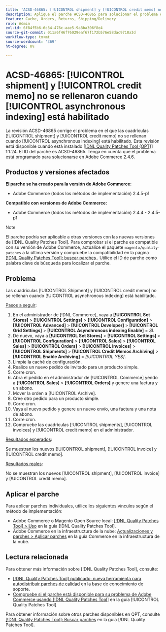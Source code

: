 ```yaml
---
title: 'ACSD-46865: [!UICONTROL shipment] y [!UICONTROL credit memo] no se rellenaron cuando [!UICONTROL asynchronous indexing] está habilitado'
description: Aplique el parche ACSD-46865 para solucionar el problema de Adobe Commerce en el que las cuadrículas [!UICONTROL shipment] y [!UICONTROL credit memo] no se rellenan cuando [!UICONTROL asynchronous indexing] está habilitado.
feature: Cache, Orders, Returns, Shipping/Delivery
role: Admin
exl-id: 6f84f5b6-6c34-476c-aae5-9a8ba306f8e4
source-git-commit: 011a6f46f76029eaf67f172b576e58dac9710a3d
workflow-type: tm+mt
source-wordcount: '369'
ht-degree: 0%

---
```


# ACSD-46865: [!UICONTROL shipment] y [!UICONTROL credit memo] no se rellenaron cuando [!UICONTROL asynchronous indexing] está habilitado

La revisión ACSD-46865 corrige el problema en el que las cuadrículas [!UICONTROL shipment] y [!UICONTROL credit memo] no se rellenan cuando [!UICONTROL asynchronous indexing] está habilitado. Esta revisión está disponible cuando está instalado [[!DNL Quality Patches Tool (QPT)]](https://experienceleague.adobe.com/es/docs/commerce-operations/tools/quality-patches-tool/quality-patches-tool-to-self-serve-quality-patches) 1.1.24. El ID del parche es ACSD-46865. Tenga en cuenta que el problema está programado para solucionarse en Adobe Commerce 2.4.6.

## Productos y versiones afectados

**El parche se ha creado para la versión de Adobe Commerce:**

* Adobe Commerce (todos los métodos de implementación) 2.4.5-p1

**Compatible con versiones de Adobe Commerce:**

* Adobe Commerce (todos los métodos de implementación) 2.4.4 - 2.4.5-p1

>[!NOTE]
>
>El parche podría ser aplicable a otras versiones con las nuevas versiones de [!DNL Quality Patches Tool]. Para comprobar si el parche es compatible con su versión de Adobe Commerce, actualice el paquete `magento/quality-patches` a la última versión y compruebe la compatibilidad en la página [[!DNL Quality Patches Tool]: buscar parches ](https://experienceleague.adobe.com/tools/commerce-quality-patches/index.html?lang=es). Utilice el ID de parche como palabra clave de búsqueda para localizar el parche.

## Problema

Las cuadrículas [!UICONTROL Shipment] y [!UICONTROL credit memo] no se rellenan cuando [!UICONTROL asynchronous indexing] está habilitado.

<u>Pasos a seguir</u>:

1. En el administrador de [!DNL Commerce], vaya a **[!UICONTROL Set Stores]** > **[!UICONTROL Settings]** > **[!UICONTROL Configuration]** > **[!UICONTROL Advanced]** > **[!UICONTROL Developer]** > **[!UICONTROL Grid Settings]** > **[!UICONTROL Asynchronous indexing Enable]** = *SÍ*.
2. De nuevo, vaya a **[!UICONTROL Set Stores]** > **[!UICONTROL Settings]** > **[!UICONTROL Configuration]** > **[!UICONTROL Sales]** > **[!UICONTROL Sales]** > **[!UICONTROL Orders]** > **[!UICONTROL Invoices]** > **[!UICONTROL Shipments]** > **[!UICONTROL Credit Memos Archiving]** > **[!UICONTROL Enable Archiving]** = *[!UICONTROL YES]*.
3. Limpie la caché de configuración.
4. Realice un nuevo pedido de invitado para un producto simple.
5. Corre cron.
6. Abra el pedido en el administrador de [!UICONTROL Commerce] yendo a **[!UICONTROL Sales]** > **[!UICONTROL Orders]** y genere una factura y un abono.
7. Mover la orden a [!UICONTROL Archive].
8. Cree otro pedido para un producto simple.
9. Corre cron.
10. Vaya al nuevo pedido y genere un nuevo envío, una factura y una nota de abono.
11. Corre cron.
12. Compruebe las cuadrículas [!UICONTROL shipments], [!UICONTROL invoices] y [!UICONTROL credit memo] en el administrador.

<u>Resultados esperados</u>:

Se muestran los nuevos [!UICONTROL shipment], [!UICONTROL invoice] y [!UICONTROL credit memo].

<u>Resultados reales</u>:

No se muestran los nuevos [!UICONTROL shipment], [!UICONTROL invoice] y [!UICONTROL credit memo].

## Aplicar el parche

Para aplicar parches individuales, utilice los siguientes vínculos según el método de implementación:

* Adobe Commerce o Magento Open Source local: [[!DNL Quality Patches Tool] > Uso](/help/tools/quality-patches-tool/usage.md) en la guía [!DNL Quality Patches Tool].
* Adobe Commerce en la infraestructura de la nube: [Actualizaciones y parches > Aplicar parches](https://experienceleague.adobe.com/docs/commerce-cloud-service/user-guide/develop/upgrade/apply-patches.html?lang=es) en la guía Commerce en la infraestructura de la nube.

## Lectura relacionada

Para obtener más información sobre [!DNL Quality Patches Tool], consulte:

* [[!DNL Quality Patches Tool] publicado: nueva herramienta para autodistribuir parches de calidad](https://experienceleague.adobe.com/es/docs/commerce-operations/tools/quality-patches-tool/quality-patches-tool-to-self-serve-quality-patches) en la base de conocimiento de soporte.
* [Compruebe si el parche está disponible para su problema de Adobe Commerce usando [!DNL Quality Patches Tool]](/help/tools/quality-patches-tool/patches-available-in-qpt/check-patch-for-magento-issue-with-magento-quality-patches.md) en la guía [!UICONTROL Quality Patches Tool].


Para obtener información sobre otros parches disponibles en QPT, consulte [[!DNL Quality Patches Tool]: Buscar parches](https://experienceleague.adobe.com/tools/commerce-quality-patches/index.html?lang=es) en la guía [!DNL Quality Patches Tool].
